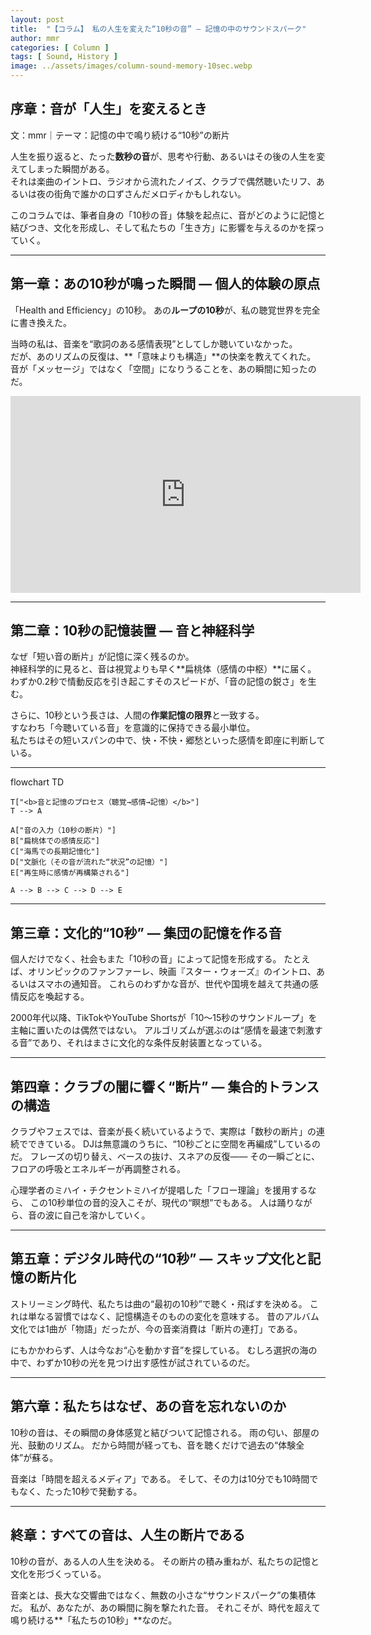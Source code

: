```yaml
---
layout: post
title:  "【コラム】 私の人生を変えた“10秒の音” ― 記憶の中のサウンドスパーク"
author: mmr
categories: [ Column ]
tags: [ Sound, History ]
image: ../assets/images/column-sound-memory-10sec.webp
---
```


## 序章：音が「人生」を変えるとき


文：mmr｜テーマ：記憶の中で鳴り続ける“10秒”の断片

人生を振り返ると、たった**数秒の音**が、思考や行動、あるいはその後の人生を変えてしまった瞬間がある。  
それは楽曲のイントロ、ラジオから流れたノイズ、クラブで偶然聴いたリフ、あるいは夜の街角で誰かの口ずさんだメロディかもしれない。

このコラムでは、筆者自身の「10秒の音」体験を起点に、音がどのように記憶と結びつき、文化を形成し、そして私たちの「生き方」に影響を与えるのかを探っていく。

---

<style type="text/css">

table, td, th {
border: 2px #111 solid;
width: auto;
padding: 10px; 
}
th {
background-color: #111;
color: #fff;
}
</style>


## 第一章：あの10秒が鳴った瞬間 ― 個人的体験の原点


「Health and Efficiency」の10秒。
あの**ループの10秒**が、私の聴覚世界を完全に書き換えた。

当時の私は、音楽を“歌詞のある感情表現”としてしか聴いていなかった。  
だが、あのリズムの反復は、**「意味よりも構造」**の快楽を教えてくれた。  
音が「メッセージ」ではなく「空間」になりうることを、あの瞬間に知ったのだ。

<iframe width="560" height="315" src="https://www.youtube.com/embed/yYNEKwgkKE4?si=o3SjQ8uD3GeOIaPz" title="YouTube video player" frameborder="0" allow="accelerometer; autoplay; clipboard-write; encrypted-media; gyroscope; picture-in-picture; web-share" referrerpolicy="strict-origin-when-cross-origin" allowfullscreen></iframe>

---

## 第二章：10秒の記憶装置 ― 音と神経科学

なぜ「短い音の断片」が記憶に深く残るのか。  
神経科学的に見ると、音は視覚よりも早く**扁桃体（感情の中枢）**に届く。  
わずか0.2秒で情動反応を引き起こすそのスピードが、「音の記憶の鋭さ」を生む。

さらに、10秒という長さは、人間の**作業記憶の限界**と一致する。  
すなわち「今聴いている音」を意識的に保持できる最小単位。  
私たちはその短いスパンの中で、快・不快・郷愁といった感情を即座に判断している。

---

<div class="mermaid">

flowchart TD

    T["<b>音と記憶のプロセス（聴覚→感情→記憶）</b>"]
    T --> A

    A["音の入力（10秒の断片）"]
    B["扁桃体での感情反応"]
    C["海馬での長期記憶化"]
    D["文脈化（その音が流れた“状況”の記憶）"]
    E["再生時に感情が再構築される"]

    A --> B --> C --> D --> E

</div>

---

## 第三章：文化的“10秒” ― 集団の記憶を作る音

個人だけでなく、社会もまた「10秒の音」によって記憶を形成する。
たとえば、オリンピックのファンファーレ、映画『スター・ウォーズ』のイントロ、あるいはスマホの通知音。
これらのわずかな音が、世代や国境を越えて共通の感情反応を喚起する。

2000年代以降、TikTokやYouTube Shortsが「10〜15秒のサウンドループ」を主軸に置いたのは偶然ではない。
アルゴリズムが選ぶのは“感情を最速で刺激する音”であり、それはまさに文化的な条件反射装置となっている。

---

## 第四章：クラブの闇に響く“断片” ― 集合的トランスの構造

クラブやフェスでは、音楽が長く続いているようで、実際は「数秒の断片」の連続でできている。
DJは無意識のうちに、“10秒ごとに空間を再編成”しているのだ。
フレーズの切り替え、ベースの抜け、スネアの反復——
その一瞬ごとに、フロアの呼吸とエネルギーが再調整される。

心理学者のミハイ・チクセントミハイが提唱した「フロー理論」を援用するなら、
この10秒単位の音的没入こそが、現代の“瞑想”でもある。
人は踊りながら、音の波に自己を溶かしていく。

---

## 第五章：デジタル時代の“10秒” ― スキップ文化と記憶の断片化

ストリーミング時代、私たちは曲の“最初の10秒”で聴く・飛ばすを決める。
これは単なる習慣ではなく、記憶構造そのものの変化を意味する。
昔のアルバム文化では1曲が「物語」だったが、今の音楽消費は「断片の連打」である。

にもかかわらず、人は今なお“心を動かす音”を探している。
むしろ選択の海の中で、わずか10秒の光を見つけ出す感性が試されているのだ。

---

## 第六章：私たちはなぜ、あの音を忘れないのか

10秒の音は、その瞬間の身体感覚と結びついて記憶される。
雨の匂い、部屋の光、鼓動のリズム。
だから時間が経っても、音を聴くだけで過去の“体験全体”が蘇る。

音楽は「時間を超えるメディア」である。
そして、その力は10分でも10時間でもなく、たった10秒で発動する。

---

## 終章：すべての音は、人生の断片である

10秒の音が、ある人の人生を決める。
その断片の積み重ねが、私たちの記憶と文化を形づくっている。

音楽とは、長大な交響曲ではなく、無数の小さな“サウンドスパーク”の集積体だ。
私が、あなたが、あの瞬間に胸を撃たれた音。
それこそが、時代を超えて鳴り続ける**「私たちの10秒」**なのだ。
